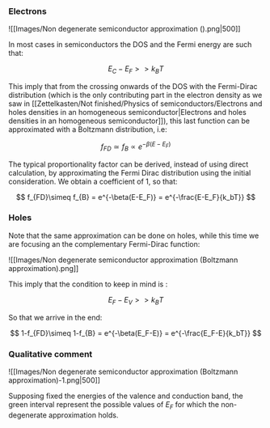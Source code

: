 ### Electrons

![[Images/Non degenerate semiconductor approximation ().png|500]]

In most cases in semiconductors the DOS and the Fermi energy are such that:

$$ E_C-E_F >> k_BT $$

This imply that from the crossing onwards of the DOS with the Fermi-Dirac distribution (which is the only contributing part in the electron density as we saw in [[Zettelkasten/Not finished/Physics of semiconductors/Electrons and holes densities in an homogeneous semiconductor|Electrons and holes densities in an homogeneous semiconductor]]), this last function can be approximated with a Boltzmann distribution, i.e: 

$$ f_{FD}\simeq f_{B} \propto e^{-\beta(E-E_F)} $$

The typical proportionality factor can be derived, instead of using direct calculation, by approximating the Fermi Dirac distribution using the initial consideration.
We obtain a coefficient of 1, so that:

$$ f_{FD}\simeq f_{B} = e^{-\beta(E-E_F)} = e^{-\frac{E-E_F}{k_bT}}  $$

### Holes

Note that the same approximation can be done on holes, while this time we are focusing an the complementary Fermi-Dirac function:

![[Images/Non degenerate semiconductor approximation (Boltzmann approximation).png]]

This imply that the condition to keep in mind is :

$$ E_F-E_V >> k_BT $$

So that we arrive in the end:

$$ 1-f_{FD}\simeq 1-f_{B} = e^{-\beta(E_F-E)} = e^{-\frac{E_F-E}{k_bT}}  $$

### Qualitative comment

![[Images/Non degenerate semiconductor approximation (Boltzmann approximation)-1.png|500]]

Supposing fixed the energies of the valence and conduction band, the green interval represent the possible values of $E_F$ for which the non-degenerate approximation holds.

